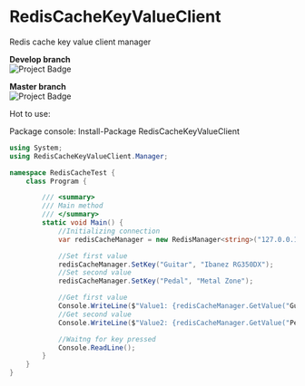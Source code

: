 # RedisCacheKeyValueClient
Redis cache key value client manager

<strong>Develop branch</strong><br />
<img src="https://ci.appveyor.com/api/projects/status/github/alexandrebl/RedisCacheKeyValueClient?branch=develop&svg=true" alt="Project Badge" with="300">

<strong>Master branch</strong><br />
<img src="https://ci.appveyor.com/api/projects/status/github/alexandrebl/RedisCacheKeyValueClient?branch=master&svg=true" alt="Project Badge" with="300">

Hot to use:

Package console: Install-Package RedisCacheKeyValueClient

```cs
using System;
using RedisCacheKeyValueClient.Manager;

namespace RedisCacheTest {
    class Program {

        /// <summary>
        /// Main method
        /// </summary>
        static void Main() {
            //Initializing connection
            var redisCacheManager = new RedisManager<string>("127.0.0.1:6379");

            //Set first value
            redisCacheManager.SetKey("Guitar", "Ibanez RG350DX");
            //Set second value
            redisCacheManager.SetKey("Pedal", "Metal Zone");

            //Get first value
            Console.WriteLine($"Value1: {redisCacheManager.GetValue("Guitar")}");
            //Get second value
            Console.WriteLine($"Value2: {redisCacheManager.GetValue("Pedal")}");

            //Waitng for key pressed
            Console.ReadLine();
        }
    }
}
```
